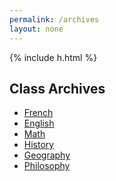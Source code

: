 ```yaml
---
permalink: /archives
layout: none
---
```

<html>
<head>
  <meta name="viewport" content="width=device-width, initial-scale=1, shrink-to-fit=no">
  <script src="https://code.jquery.com/jquery-3.2.1.slim.min.js" integrity="sha384-KJ3o2DKtIkvYIK3UENzmM7KCkRr/rE9/Qpg6aAZGJwFDMVNA/GpGFF93hXpG5KkN" crossorigin="anonymous"></script>
  <script src="https://cdnjs.cloudflare.com/ajax/libs/popper.js/1.12.9/umd/popper.min.js" integrity="sha384-ApNbgh9B+Y1QKtv3Rn7W3mgPxhU9K/ScQsAP7hUibX39j7fakFPskvXusvfa0b4Q" crossorigin="anonymous"></script>
  <script src="https://maxcdn.bootstrapcdn.com/bootstrap/4.0.0/js/bootstrap.min.js" integrity="sha384-JZR6Spejh4U02d8jOt6vLEHfe/JQGiRRSQQxSfFWpi1MquVdAyjUar5+76PVCmYl" crossorigin="anonymous"></script>
  <link rel="stylesheet" href="https://stackpath.bootstrapcdn.com/bootstrap/4.5.2/css/bootstrap.min.css" integrity="sha384-JcKb8q3iqJ61gNV9KGb8thSsNjpSL0n8PARn9HuZOnIxN0hoP+VmmDGMN5t9UJ0Z" crossorigin="anonymous">
  <link rel="stylesheet" href="/style-archives.css">
</head>
<body>

  {% include h.html %}

  <h2>Class Archives</h2>
  
  <ul class="nav flex-column col-6">
    <li class="nav-item bg-dark redirect">
      <a class="nav-link vertical-link" href="archives-french">French</a>
    </li>
    <li class="nav-item bg-dark redirect">
      <a class="nav-link vertical-link" href="archives-english">English</a>
    </li>
    <li class="nav-item bg-dark redirect">
      <a class="nav-link vertical-link" href="archives-math">Math</a>
    </li>
    <li class="nav-item bg-dark redirect">
      <a class="nav-link vertical-link" href="archives-history">History</a>
    </li>
    <li class="nav-item bg-dark redirect">
      <a class="nav-link vertical-link" href="archives-geo">Geography</a>
    </li>
    <li class="nav-item bg-dark redirect">
      <a class="nav-link vertical-link" href="archives-philo">Philosophy</a>
    </li>
  </ul>


  
</body>
</html>
